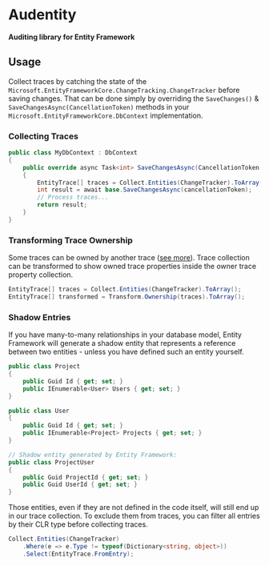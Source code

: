 # Audentity

**Auditing library for Entity Framework**

## Usage

Collect traces by catching the state of the `Microsoft.EntityFrameworkCore.ChangeTracking.ChangeTracker`
before saving changes. That can be done simply by overriding the `SaveChanges()` & `SaveChangesAsync(CancellationToken)`
methods in your `Microsoft.EntityFrameworkCore.DbContext` implementation.

### Collecting Traces

```csharp
public class MyDbContext : DbContext
{
    public override async Task<int> SaveChangesAsync(CancellationToken cancellationToken = new())
    {
        EntityTrace[] traces = Collect.Entities(ChangeTracker).ToArray();
        int result = await base.SaveChangesAsync(cancellationToken);
        // Process traces...
        return result;
    }
}
```

### Transforming Trace Ownership

Some traces can be owned by another trace
([see more](https://learn.microsoft.com/en-us/ef/core/modeling/owned-entities)). Trace collection can be transformed to
show owned trace properties inside the owner trace property collection.

```csharp
EntityTrace[] traces = Collect.Entities(ChangeTracker).ToArray();
EntityTrace[] transformed = Transform.Ownership(traces).ToArray();
```

### Shadow Entries

If you have many-to-many relationships in your database model, Entity Framework will generate a shadow entity that
represents a reference between two entities - unless you have defined such an entity yourself.

```csharp
public class Project
{
    public Guid Id { get; set; }
    public IEnumerable<User> Users { get; set; }
}

public class User
{
    public Guid Id { get; set; }
    public IEnumerable<Project> Projects { get; set; }
}

// Shadow entity generated by Entity Framework:
public class ProjectUser
{
    public Guid ProjectId { get; set; }
    public Guid UserId { get; set; }
}
```

Those entities, even if they are not defined in the code itself, will still end up in our trace collection.
To exclude them from traces, you can filter all entries by their CLR type before collecting traces.

```csharp
Collect.Entities(ChangeTracker)
    .Where(e => e.Type != typeof(Dictionary<string, object>))
    .Select(EntityTrace.FromEntry);
```